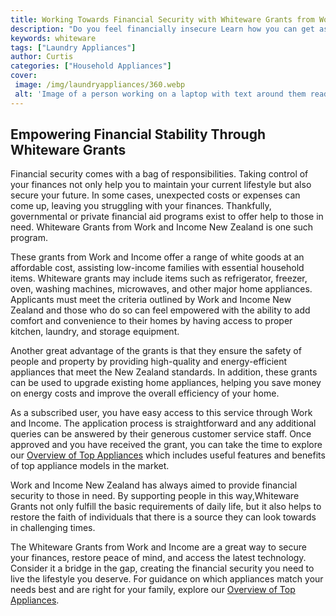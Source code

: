 ```yaml
---
title: Working Towards Financial Security with Whiteware Grants from Work and Income
description: "Do you feel financially insecure Learn how you can get assistance in the form of whiteware grants from Work and Income and take action towards greater security"
keywords: whiteware
tags: ["Laundry Appliances"]
author: Curtis
categories: ["Household Appliances"]
cover: 
 image: /img/laundryappliances/360.webp
 alt: 'Image of a person working on a laptop with text around them reading Working Towards Financial Security with Whiteware Grants from Work and Income'
---
```

## Empowering Financial Stability Through Whiteware Grants

Financial security comes with a bag of responsibilities. Taking control of your finances not only help you to maintain your current lifestyle but also secure your future. In some cases, unexpected costs or expenses can come up, leaving you struggling with your finances. Thankfully, governmental or private financial aid programs exist to offer help to those in need. Whiteware Grants from Work and Income New Zealand is one such program.

These grants from Work and Income offer a range of white goods at an affordable cost, assisting low-income families with essential household items. Whiteware grants may include items such as refrigerator, freezer, oven, washing machines, microwaves, and other major home appliances. Applicants must meet the criteria outlined by Work and Income New Zealand and those who do so can feel empowered with the ability to add comfort and convenience to their homes by having access to proper kitchen, laundry, and storage equipment. 

Another great advantage of the grants is that they ensure the safety of people and property by providing high-quality and energy-efficient appliances that meet the New Zealand standards. In addition, these grants can be used to upgrade existing home appliances, helping you save money on energy costs and improve the overall efficiency of your home.

As a subscribed user, you have easy access to this service through Work and Income. The application process is straightforward and any additional queries can be answered by their generous customer service staff. Once approved and you have received the grant, you can take the time to explore our [Overview of Top Appliances](./pages/appliance-overview) which includes useful features and benefits of top appliance models in the market.

Work and Income New Zealand has always aimed to provide financial security to those in need. By supporting people in this way,Whiteware Grants not only fulfill the basic requirements of daily life, but it also helps to restore the faith of individuals that there is a source they can look towards in challenging times.
 
The Whiteware Grants from Work and Income are a great way to secure your finances, restore peace of mind, and access the latest technology. Consider it a bridge in the gap, creating the financial security you need to live the lifestyle you deserve. For guidance on which appliances match your needs best and are right for your family, explore our [Overview of Top Appliances](./pages/appliance-overview).
